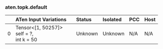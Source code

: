 ### aten.topk.default
|    | ATen Input Variations                      | Status   | Isolated   | PCC   | Host   |
|---:|:-------------------------------------------|:---------|:-----------|:------|:-------|
|  0 | Tensor<[1, 50257]> self = ?,<br>int k = 50 | Unknown  | Unknown    | N/A   | N/A    |

